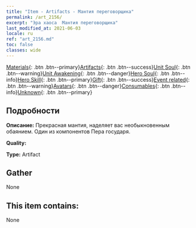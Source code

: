 ```yaml
---
title: "Item - Artifacts - Мантия переговорщика"
permalink: /art_2156/
excerpt: "Эра хаоса  Мантия переговорщика"
last_modified_at: 2021-06-03
locale: ru
ref: "art_2156.md"
toc: false
classes: wide
---
```

 [Materials](/ItemsRU/){: .btn .btn--primary}[Artifacts](/ItemsRU/Artifacts/){: .btn .btn--success}[Unit Soul](/ItemsRU/UnitSoul/){: .btn .btn--warning}[Unit Awakening](/ItemsRU/UnitAwakening/){: .btn .btn--danger}[Hero Soul](/ItemsRU/HeroSoul/){: .btn .btn--info}[Hero Skill](/ItemsRU/HeroSkill/){: .btn .btn--primary}[Gift](/ItemsRU/Gift/){: .btn .btn--success}[Event related](/ItemsRU/Events/){: .btn .btn--warning}[Avatars](/ItemsRU/Avatars/){: .btn .btn--danger}[Consumables](/ItemsRU/Consumables/){: .btn .btn--info}[Unknown](/ItemsRU/Unknown/){: .btn .btn--primary}

## Подробности
 **Описание:** Прекрасная мантия, наделяет вас необыкновенным обаянием. Один из компонентов Пера государя.

 **Quality:** 

 **Type:** Artifact

## Gather

  None

## This item contains:

  None

